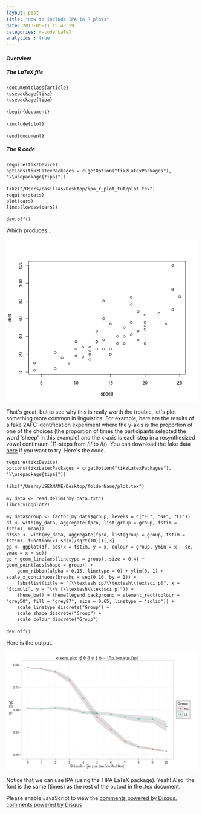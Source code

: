 ```yaml
---
layout: post
title: "How to include IPA in R plots"
date: 2013-05-11 15:43:19
categories: r-code LaTeX
analytics : true
---
```


#### Overview



##### The LaTeX file
 
    \documentclass{article}
    \usepackage{tikz}
    \usepackage{tipa}
    
    \begin{document}
    
    \include{plot}
    
    \end{document}
 
 
 
##### The R code
 
 

    require(tikzDevice)
    options(tikzLatexPackages = c(getOption("tikzLatexPackages"), 
    "\\usepackage{tipa}"))

    tikz("/Users/casillas/Desktop/ipa_r_plot_tut/plot.tex")
    require(stats)
    plot(cars)
    lines(lowess(cars))
    
    dev.off()

  
  
Which produces...
  
  
  
![plot of chunk unnamed-chunk-4](/assets/images/figure/unnamed-chunk-2.png) 
  
  
  
That's great, but to see why this is really worth the trouble, let's plot something more common in linguistics. For example, here are the results of a fake 2AFC identification experiment where the y-axis is the proportion of one of the choices (the proportion of times the participants selected the word 'sheep' in this example) and the x-axis is each step in a resynthesized vowel continuum (11-steps from /i/ to /I/). You can download the fake data [here][fake-data] if you want to try. Here's the code.
  
  
    require(tikzDevice)
    options(tikzLatexPackages = c(getOption("tikzLatexPackages"), 
    "\\usepackage{tipa}"))
    
    tikz("/Users/USERNAME/Desktop/folderName/plot.tex")
    
    my_data <- read.delim("my_data.txt")
    library(ggplot2)
    
    my_data$group <- factor(my_data$group, levels = c("EL", "NE", "LL"))
    df <- with(my_data, aggregate(fpro, list(group = group, fstim = fstim), mean))
    df$se <- with(my_data, aggregate(fpro, list(group = group, fstim = fstim), function(x) sd(x)/sqrt(10)))[,3]
    gp <- ggplot(df, aes(x = fstim, y = x, colour = group, ymin = x - se, ymax = x + se))
    gp + geom_line(aes(linetype = group), size = 0.4) + geom_point(aes(shape = group)) + 
        geom_ribbon(alpha = 0.15, linetype = 0) + ylim(0, 1) + scale_x_continuous(breaks = seq(0,10, by = 1)) + 
        labs(list(title = "[\\textesh ip/\\textesh\\textsci p]", x = "Stimuli", y = "\\% [\\textesh\\textsci p]")) + 
        theme_bw() + theme(legend.background = element_rect(colour = "grey50", fill = "grey97", size = 0.65, linetype = "solid")) + 
        scale_linetype_discrete("Group") + 
        scale_shape_discrete("Group") + 
        scale_colour_discrete("Group")
    
    dev.off()

  
Here is the output.
  
  

![plot of chunk unnamed-chunk-6](/assets/images/figure/ident_plot.png)

  
Notice that we can use IPA (using the TIPA LaTeX package). Yeah! Also, the font is the same (times) as the rest of the output in the .tex document.
  

[fake-data]: /archive/ipa_rplot_tut/my_data.txt

<div id="disqus_thread"></div>
<script type="text/javascript">
    /* * * CONFIGURATION VARIABLES: EDIT BEFORE PASTING INTO YOUR WEBPAGE * * */
    var disqus_shortname = 'jvcasill'; // required: replace example with your forum shortname

    /* * * DON'T EDIT BELOW THIS LINE * * */
    (function() {
        var dsq = document.createElement('script'); dsq.type = 'text/javascript'; dsq.async = true;
        dsq.src = '//' + disqus_shortname + '.disqus.com/embed.js';
        (document.getElementsByTagName('head')[0] || document.getElementsByTagName('body')[0]).appendChild(dsq);
    })();
</script>
<noscript>Please enable JavaScript to view the <a href="http://disqus.com/?ref_noscript">comments powered by Disqus.</a></noscript>
<a href="http://disqus.com" class="dsq-brlink">comments powered by <span class="logo-disqus">Disqus</span></a>